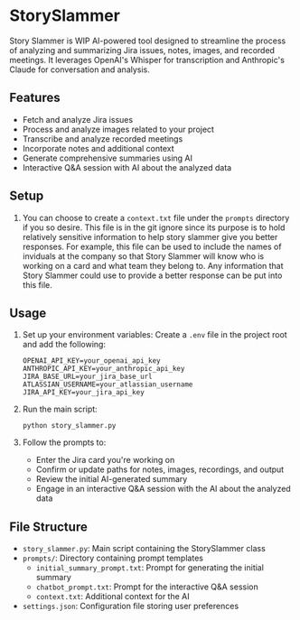 # StorySlammer
Story Slammer is WIP AI-powered tool designed to streamline the process of analyzing and summarizing Jira issues, notes, images, and recorded meetings. It leverages OpenAI's Whisper for transcription and Anthropic's Claude for conversation and analysis.

## Features
- Fetch and analyze Jira issues
- Process and analyze images related to your project
- Transcribe and analyze recorded meetings
- Incorporate notes and additional context
- Generate comprehensive summaries using AI
- Interactive Q&A session with AI about the analyzed data

## Setup

1. You can choose to create a `context.txt` file under the `prompts` directory if you so desire. This file is in the git ignore since its purpose is to hold relatively sensitive information to help story slammer give you better responses. For example, this file can be used to include the names of inviduals at the company so that Story Slammer will know who is working on a card and what team they belong to. Any information that Story Slammer could use to provide a better response can be put into this file.

## Usage

1. Set up your environment variables:
   Create a `.env` file in the project root and add the following:
   ```
   OPENAI_API_KEY=your_openai_api_key
   ANTHROPIC_API_KEY=your_anthropic_api_key
   JIRA_BASE_URL=your_jira_base_url
   ATLASSIAN_USERNAME=your_atlassian_username
   JIRA_API_KEY=your_jira_api_key
   ```
2. Run the main script:
   ```
   python story_slammer.py
   ```

2. Follow the prompts to:
   - Enter the Jira card you're working on
   - Confirm or update paths for notes, images, recordings, and output
   - Review the initial AI-generated summary
   - Engage in an interactive Q&A session with the AI about the analyzed data

## File Structure
- `story_slammer.py`: Main script containing the StorySlammer class
- `prompts/`: Directory containing prompt templates
  - `initial_summary_prompt.txt`: Prompt for generating the initial summary
  - `chatbot_prompt.txt`: Prompt for the interactive Q&A session
  - `context.txt`: Additional context for the AI
- `settings.json`: Configuration file storing user preferences
